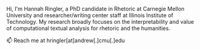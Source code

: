 Hi, I'm Hannah Ringler, a PhD candidate in Rhetoric at Carnegie Mellon University and researcher/writing center staff at Illinois Institute of Technology. 
My research broadly focuses on the interpretability and value of computational textual analysis for rhetoric and the humanities.

📫 Reach me at hringler[at]andrew[.]cmu[.]edu
